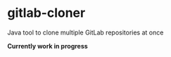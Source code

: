 # gitlab-cloner
Java tool to clone multiple GitLab repositories at once

**Currently work in progress**
